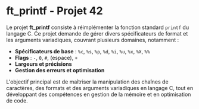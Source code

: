 # ft_printf - Projet 42

Le projet **ft_printf** consiste à réimplémenter la fonction standard `printf` du langage C. Ce projet demande de gérer divers spécificateurs de format et les arguments variadiques, couvrant plusieurs domaines, notamment :

- **Spécificateurs de base** : `%c`, `%s`, `%p`, `%d`, `%i`, `%u`, `%x`, `%X`, `%%`
- **Flags** : `-`, `0`, `#`, (espace), `+`
- **Largeurs et précisions**
- **Gestion des erreurs et optimisation**

L'objectif principal est de maîtriser la manipulation des chaînes de caractères, des formats et des arguments variadiques en langage C, tout en développant des compétences en gestion de la mémoire et en optimisation de code.

